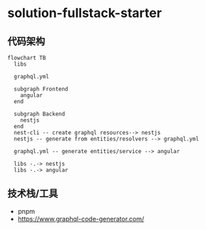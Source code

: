 # solution-fullstack-starter

## 代码架构

```mermaid
flowchart TB
  libs

  graphql.yml

  subgraph Frontend
    angular
  end

  subgraph Backend
    nestjs
  end
  nest-cli -- create graphql resources--> nestjs
  nestjs -- generate from entities/resolvers --> graphql.yml

  graphql.yml -- generate entities/service --> angular

  libs -.-> nestjs
  libs -.-> angular

```

## 技术栈/工具

- pnpm
- <https://www.graphql-code-generator.com/>
